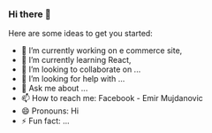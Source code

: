 ### Hi there 👋



Here are some ideas to get you started:

- 🔭 I’m currently working on e commerce site,
- 🌱 I’m currently learning React,
- 👯 I’m looking to collaborate on ...
- 🤔 I’m looking for help with ...
- 💬 Ask me about ...
- 📫 How to reach me: Facebook - Emir Mujdanovic
- 😄 Pronouns: Hi
- ⚡ Fun fact: ...

